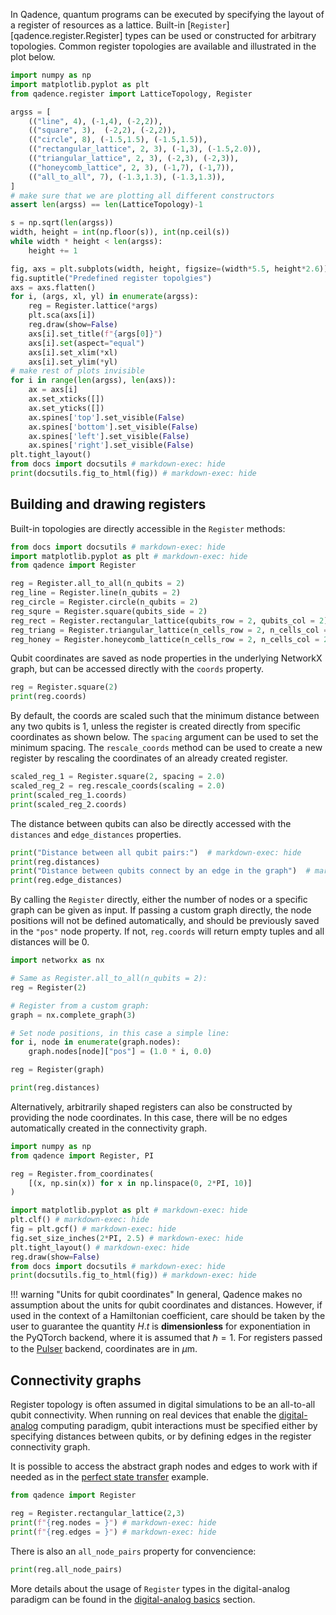 In Qadence, quantum programs can be executed by specifying the layout of a register of resources as a lattice.
Built-in [`Register`][qadence.register.Register] types can be used or constructed for arbitrary topologies.
Common register topologies are available and illustrated in the plot below.

```python exec="on" html="1"
import numpy as np
import matplotlib.pyplot as plt
from qadence.register import LatticeTopology, Register

argss = [
    (("line", 4), (-1,4), (-2,2)),
    (("square", 3),  (-2,2), (-2,2)),
    (("circle", 8), (-1.5,1.5), (-1.5,1.5)),
    (("rectangular_lattice", 2, 3), (-1,3), (-1.5,2.0)),
    (("triangular_lattice", 2, 3), (-2,3), (-2,3)),
    (("honeycomb_lattice", 2, 3), (-1,7), (-1,7)),
    (("all_to_all", 7), (-1.3,1.3), (-1.3,1.3)),
]
# make sure that we are plotting all different constructors
assert len(argss) == len(LatticeTopology)-1

s = np.sqrt(len(argss))
width, height = int(np.floor(s)), int(np.ceil(s))
while width * height < len(argss):
    height += 1

fig, axs = plt.subplots(width, height, figsize=(width*5.5, height*2.6))
fig.suptitle("Predefined register topolgies")
axs = axs.flatten()
for i, (args, xl, yl) in enumerate(argss):
    reg = Register.lattice(*args)
    plt.sca(axs[i])
    reg.draw(show=False)
    axs[i].set_title(f"{args[0]}")
    axs[i].set(aspect="equal")
    axs[i].set_xlim(*xl)
    axs[i].set_ylim(*yl)
# make rest of plots invisible
for i in range(len(argss), len(axs)):
    ax = axs[i]
    ax.set_xticks([])
    ax.set_yticks([])
    ax.spines['top'].set_visible(False)
    ax.spines['bottom'].set_visible(False)
    ax.spines['left'].set_visible(False)
    ax.spines['right'].set_visible(False)
plt.tight_layout()
from docs import docsutils # markdown-exec: hide
print(docsutils.fig_to_html(fig)) # markdown-exec: hide
```

## Building and drawing registers

Built-in topologies are directly accessible in the `Register` methods:

```python exec="on" source="material-block" html="1" session="register"
from docs import docsutils # markdown-exec: hide
import matplotlib.pyplot as plt # markdown-exec: hide
from qadence import Register

reg = Register.all_to_all(n_qubits = 2)
reg_line = Register.line(n_qubits = 2)
reg_circle = Register.circle(n_qubits = 2)
reg_squre = Register.square(qubits_side = 2)
reg_rect = Register.rectangular_lattice(qubits_row = 2, qubits_col = 2)
reg_triang = Register.triangular_lattice(n_cells_row = 2, n_cells_col = 2)
reg_honey = Register.honeycomb_lattice(n_cells_row = 2, n_cells_col = 2)
```

Qubit coordinates are saved as node properties in the underlying NetworkX graph, but can
be accessed directly with the `coords` property.

```python exec="on" source="material-block" result="json" session="register"
reg = Register.square(2)
print(reg.coords)
```
By default, the coords are scaled such that the minimum distance between any two qubits is 1,
unless the register is created directly from specific coordinates as shown below. The `spacing`
argument can be used to set the minimum spacing. The `rescale_coords` method can be used to create
a new register by rescaling the coordinates of an already created register.

```python exec="on" source="material-block" result="json" session="register"
scaled_reg_1 = Register.square(2, spacing = 2.0)
scaled_reg_2 = reg.rescale_coords(scaling = 2.0)
print(scaled_reg_1.coords)
print(scaled_reg_2.coords)
```

The distance between qubits can also be directly accessed with the `distances` and `edge_distances`
properties.

```python exec="on" source="material-block" result="json" session="register"
print("Distance between all qubit pairs:")  # markdown-exec: hide
print(reg.distances)
print("Distance between qubits connect by an edge in the graph")  # markdown-exec: hide
print(reg.edge_distances)
```

By calling the `Register` directly, either the number of nodes or a specific graph can be given as input.
If passing a custom graph directly, the node positions will not be defined automatically, and should be
previously saved in the `"pos"` node property. If not, `reg.coords` will return empty tuples and all
distances will be 0.

```python exec="on" source="material-block" result="json" session="register"
import networkx as nx

# Same as Register.all_to_all(n_qubits = 2):
reg = Register(2)

# Register from a custom graph:
graph = nx.complete_graph(3)

# Set node positions, in this case a simple line:
for i, node in enumerate(graph.nodes):
    graph.nodes[node]["pos"] = (1.0 * i, 0.0)

reg = Register(graph)

print(reg.distances)
```


Alternatively, arbitrarily shaped registers can also be constructed by providing the node coordinates.
In this case, there will be no edges automatically created in the connectivity graph.

```python exec="on" source="material-block" html="1"
import numpy as np
from qadence import Register, PI

reg = Register.from_coordinates(
    [(x, np.sin(x)) for x in np.linspace(0, 2*PI, 10)]
)

import matplotlib.pyplot as plt # markdown-exec: hide
plt.clf() # markdown-exec: hide
fig = plt.gcf() # markdown-exec: hide
fig.set_size_inches(2*PI, 2.5) # markdown-exec: hide
plt.tight_layout() # markdown-exec: hide
reg.draw(show=False)
from docs import docsutils # markdown-exec: hide
print(docsutils.fig_to_html(fig)) # markdown-exec: hide
```

!!! warning "Units for qubit coordinates"
    In general, Qadence makes no assumption about the units for qubit coordinates and distances.
    However, if used in the context of a Hamiltonian coefficient, care should be taken by the user to guarantee the
    quantity $H.t$ is **dimensionless** for exponentiation in the PyQTorch backend, where it is assumed that $\hbar = 1$.
	For registers passed to the [Pulser](https://github.com/pasqal-io/Pulser) backend, coordinates are in $\mu \textrm{m}$.


## Connectivity graphs

Register topology is often assumed in digital simulations to be an all-to-all qubit connectivity.
When running on real devices that enable the [digital-analog](../digital_analog_qc/index.md) computing paradigm,
qubit interactions must be specified either by specifying distances between qubits,
or by defining edges in the register connectivity graph.

It is possible to access the abstract graph nodes and edges to work with if needed as in the [perfect state
transfer](../index.md#analog-emulation-of-a-perfect-state-transfer) example.

```python exec="on" source="material-block" result="json" session="reg-usage"
from qadence import Register

reg = Register.rectangular_lattice(2,3)
print(f"{reg.nodes = }") # markdown-exec: hide
print(f"{reg.edges = }") # markdown-exec: hide
```

There is also an `all_node_pairs` property for convencience:

```python exec="on" source="material-block" result="json" session="reg-usage"
print(reg.all_node_pairs)
```

More details about the usage of `Register` types in the digital-analog paradigm can be found in the [digital-analog basics](../digital_analog_qc/analog-basics.md) section.
